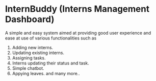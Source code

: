 # InternBuddy (Interns Management Dashboard)
A simple and easy system aimed at providing good user experience and ease at use of various functionalities such as
1. Adding new interns.
2. Updating existing interns.
3. Assigning tasks.
4. Interns updating their status and task.
5. Simple chatbot.
6. Appying leaves.
and many more..
